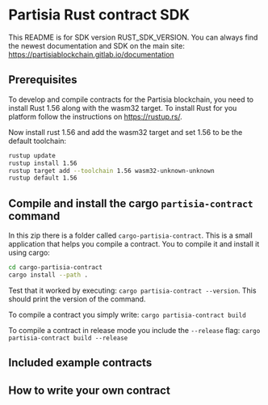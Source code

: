 # Partisia Rust contract SDK

This README is for SDK version RUST_SDK_VERSION.
You can always find the newest documentation and SDK on the main site: https://partisiablockchain.gitlab.io/documentation


## Prerequisites

To develop and compile contracts for the Partisia blockchain, you need to install Rust 1.56 along with the wasm32 target.
To install Rust for you platform follow the instructions on https://rustup.rs/.

Now install rust 1.56 and add the wasm32 target and set 1.56 to be the default toolchain:

```bash
rustup update
rustup install 1.56
rustup target add --toolchain 1.56 wasm32-unknown-unknown
rustup default 1.56
```
 
## Compile and install the cargo `partisia-contract` command

In this zip  there is a folder called `cargo-partisia-contract`. 
This is a small application that helps you compile a contract. 
You to compile it and install it using cargo:

```bash
cd cargo-partisia-contract
cargo install --path .
```
Test that it worked by executing: `cargo partisia-contract --version`. This should print the version of the command.

To compile a contract you simply write: `cargo partisia-contract build`

To compile a contract in release mode you include the `--release` flag: `cargo partisia-contract build --release`

## Included example contracts

## How to write your own contract
